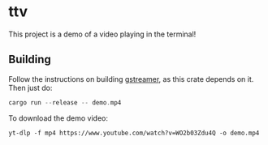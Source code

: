 # ttv

This project is a demo of a video playing in the terminal!

## Building

Follow the instructions on building [gstreamer]([https://github.com/zmwangx/rust-ffmpeg/wiki/Notes-on-building](https://gstreamer.freedesktop.org/documentation/rust/git/docs/gstreamer/index.html#installation)), as this crate depends on it. Then just do:

```rs
cargo run --release -- demo.mp4
```

To download the demo video:

```
yt-dlp -f mp4 https://www.youtube.com/watch?v=WO2b03Zdu4Q -o demo.mp4
```

